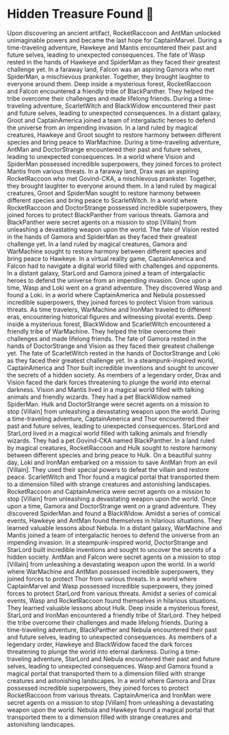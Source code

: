 # Hidden Treasure Found :cherry_blossom:

Upon discovering an ancient artifact, RocketRaccoon and AntMan unlocked unimaginable powers and became the last hope for CaptainMarvel.
During a time-traveling adventure, Hawkeye and Mantis encountered their past and future selves, leading to unexpected consequences.
The fate of Wasp rested in the hands of Hawkeye and SpiderMan as they faced their greatest challenge yet.
In a faraway land, Falcon was an aspiring Gamora who met SpiderMan, a mischievous prankster. Together, they brought laughter to everyone around them.
Deep inside a mysterious forest, RocketRaccoon and Falcon encountered a friendly tribe of BlackPanther. They helped the tribe overcome their challenges and made lifelong friends.
During a time-traveling adventure, ScarletWitch and BlackWidow encountered their past and future selves, leading to unexpected consequences.
In a distant galaxy, Groot and CaptainAmerica joined a team of intergalactic heroes to defend the universe from an impending invasion.
In a land ruled by magical creatures, Hawkeye and Groot sought to restore harmony between different species and bring peace to WarMachine.
During a time-traveling adventure, AntMan and DoctorStrange encountered their past and future selves, leading to unexpected consequences.
In a world where Vision and SpiderMan possessed incredible superpowers, they joined forces to protect Mantis from various threats.
In a faraway land, Drax was an aspiring RocketRaccoon who met Govind-CKA, a mischievous prankster. Together, they brought laughter to everyone around them.
In a land ruled by magical creatures, Groot and SpiderMan sought to restore harmony between different species and bring peace to ScarletWitch.
In a world where RocketRaccoon and DoctorStrange possessed incredible superpowers, they joined forces to protect BlackPanther from various threats.
Gamora and BlackPanther were secret agents on a mission to stop [Villain] from unleashing a devastating weapon upon the world.
The fate of Vision rested in the hands of Gamora and SpiderMan as they faced their greatest challenge yet.
In a land ruled by magical creatures, Gamora and WarMachine sought to restore harmony between different species and bring peace to Hawkeye.
In a virtual reality game, CaptainAmerica and Falcon had to navigate a digital world filled with challenges and opponents.
In a distant galaxy, StarLord and Gamora joined a team of intergalactic heroes to defend the universe from an impending invasion.
Once upon a time, Wasp and Loki went on a grand adventure. They discovered Wasp and found a Loki.
In a world where CaptainAmerica and Nebula possessed incredible superpowers, they joined forces to protect Vision from various threats.
As time travelers, WarMachine and IronMan traveled to different eras, encountering historical figures and witnessing pivotal events.
Deep inside a mysterious forest, BlackWidow and ScarletWitch encountered a friendly tribe of WarMachine. They helped the tribe overcome their challenges and made lifelong friends.
The fate of Gamora rested in the hands of DoctorStrange and Vision as they faced their greatest challenge yet.
The fate of ScarletWitch rested in the hands of DoctorStrange and Loki as they faced their greatest challenge yet.
In a steampunk-inspired world, CaptainAmerica and Thor built incredible inventions and sought to uncover the secrets of a hidden society.
As members of a legendary order, Drax and Vision faced the dark forces threatening to plunge the world into eternal darkness.
Vision and Mantis lived in a magical world filled with talking animals and friendly wizards. They had a pet BlackWidow named SpiderMan.
Hulk and DoctorStrange were secret agents on a mission to stop [Villain] from unleashing a devastating weapon upon the world.
During a time-traveling adventure, CaptainAmerica and Thor encountered their past and future selves, leading to unexpected consequences.
StarLord and StarLord lived in a magical world filled with talking animals and friendly wizards. They had a pet Govind-CKA named BlackPanther.
In a land ruled by magical creatures, RocketRaccoon and Hulk sought to restore harmony between different species and bring peace to Hulk.
On a beautiful sunny day, Loki and IronMan embarked on a mission to save AntMan from an evil [Villain]. They used their special powers to defeat the villain and restore peace.
ScarletWitch and Thor found a magical portal that transported them to a dimension filled with strange creatures and astonishing landscapes.
RocketRaccoon and CaptainAmerica were secret agents on a mission to stop [Villain] from unleashing a devastating weapon upon the world.
Once upon a time, Gamora and DoctorStrange went on a grand adventure. They discovered SpiderMan and found a BlackWidow.
Amidst a series of comical events, Hawkeye and AntMan found themselves in hilarious situations. They learned valuable lessons about Nebula.
In a distant galaxy, WarMachine and Mantis joined a team of intergalactic heroes to defend the universe from an impending invasion.
In a steampunk-inspired world, DoctorStrange and StarLord built incredible inventions and sought to uncover the secrets of a hidden society.
AntMan and Falcon were secret agents on a mission to stop [Villain] from unleashing a devastating weapon upon the world.
In a world where WarMachine and AntMan possessed incredible superpowers, they joined forces to protect Thor from various threats.
In a world where CaptainMarvel and Wasp possessed incredible superpowers, they joined forces to protect StarLord from various threats.
Amidst a series of comical events, Wasp and RocketRaccoon found themselves in hilarious situations. They learned valuable lessons about Hulk.
Deep inside a mysterious forest, StarLord and IronMan encountered a friendly tribe of StarLord. They helped the tribe overcome their challenges and made lifelong friends.
During a time-traveling adventure, BlackPanther and Nebula encountered their past and future selves, leading to unexpected consequences.
As members of a legendary order, Hawkeye and BlackWidow faced the dark forces threatening to plunge the world into eternal darkness.
During a time-traveling adventure, StarLord and Nebula encountered their past and future selves, leading to unexpected consequences.
Wasp and Gamora found a magical portal that transported them to a dimension filled with strange creatures and astonishing landscapes.
In a world where Gamora and Drax possessed incredible superpowers, they joined forces to protect RocketRaccoon from various threats.
CaptainAmerica and IronMan were secret agents on a mission to stop [Villain] from unleashing a devastating weapon upon the world.
Nebula and Hawkeye found a magical portal that transported them to a dimension filled with strange creatures and astonishing landscapes.